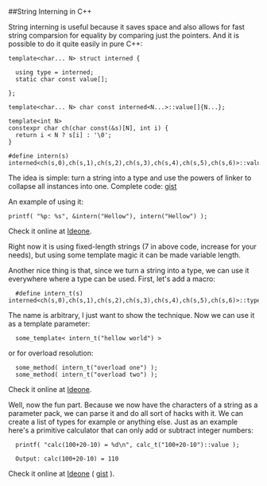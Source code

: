 
##String Interning in C++

  String interning is useful because it saves space and also allows for fast string comparsion
  for equality by comparing just the pointers. And it is possible to do it quite easily in pure
  C++:

    template<char... N> struct interned {
      
      using type = interned;
      static char const value[];
      
    };
    
    template<char... N> char const interned<N...>::value[]{N...};
    
    template<int N>
    constexpr char ch(char const(&s)[N], int i) {
      return i < N ? s[i] : '\0';
    }
    
    #define intern(s) interned<ch(s,0),ch(s,1),ch(s,2),ch(s,3),ch(s,4),ch(s,5),ch(s,6)>::value

  The idea is simple: turn a string into a type and use the powers of linker to collapse all
  instances into one. 
  Complete code: [gist](https://gist.github.com/alexpolt/44540ff2cfb81e312245cc5d2d6cb859)

  An example of using it:

    printf( "%p: %s", &intern("Hellow"), intern("Hellow") );

  Check it online at [Ideone](https://ideone.com/GigbNk).

  Right now it is using fixed-length strings (7 in above code, increase for your needs), but using 
  some template magic it can be made variable length.

  Another nice thing is that, since we turn a string into a type, we can use it everywhere where 
  a type can be used. First, let's add a macro:

      #define intern_t(s) interned<ch(s,0),ch(s,1),ch(s,2),ch(s,3),ch(s,4),ch(s,5),ch(s,6)>::type

  The name is arbitrary, I just want to show the technique. Now we can use it as a template 
  parameter:

      some_template< intern_t("hellow world") >

  or for overload resolution:

      some_method( intern_t("overload one") );
      some_method( intern_t("overload two") );

  Check it online at [Ideone](https://ideone.com/q3329k).

  Well, now the fun part. Because we now have the characters of a string as a parameter pack, we
  can parse it and do all sort of hacks with it. We can create a list of types for example or
  anything else. Just as an example here's a primitive calculator that can only add or subtract
  integer numbers:

      printf( "calc(100+20-10) = %d\n", calc_t("100+20-10")::value );

      Output: calc(100+20-10) = 110

  Check it online at [Ideone](https://ideone.com/7Y0SvG)
  ( [gist](https://gist.github.com/alexpolt/aee1b6a8ac3d229fa36ada466f079c1e) ).



